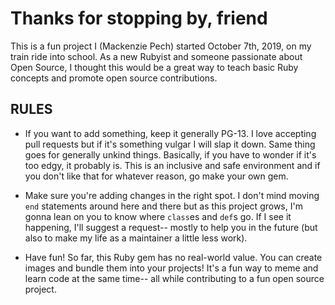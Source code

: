 # Thanks for stopping by, friend

This is a fun project I (Mackenzie Pech) started October 7th, 2019, on my train ride into school. As a new Rubyist and someone passionate about Open Source, I thought this would be a great way to teach basic Ruby concepts and promote open source contributions.

## RULES

- If you want to add something, keep it generally PG-13. I love accepting pull requests but if it's something vulgar I will slap it down. Same thing goes for generally unkind things. Basically, if you have to wonder if it's too edgy, it probably is. This is an inclusive and safe environment and if you don't like that for whatever reason, go make your own gem.

- Make sure you're adding changes in the right spot. I don't mind moving `end` statements around here and there but as this project grows, I'm gonna lean on you to know where `class`es and `def`s go. If I see it happening, I'll suggest a request-- mostly to help you in the future (but also to make my life as a maintainer a little less work).

- Have fun! So far, this Ruby gem has no real-world value. You can create images and bundle them into your projects! It's a fun way to meme and learn code at the same time-- all while contributing to a fun open source project.
